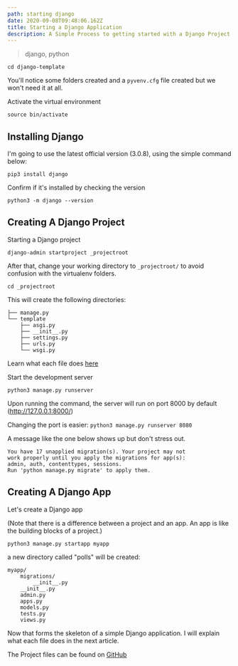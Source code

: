 ```yaml
---
path: starting django
date: 2020-09-08T09:48:06.162Z
title: Starting a Django Application
description: A Simple Process to getting started with a Django Project
---
```


> django, python

```shell
cd django-template
```

You'll notice some folders created and a `pyvenv.cfg` file created but we won't need it at all.

Activate the virtual environment

```shell
source bin/activate
```

## Installing Django

I'm going to use the latest official version (3.0.8), using the simple command below:

```shell
pip3 install django
```

Confirm if it's installed by checking the version

```shell
python3 -m django --version
```

## Creating A Django Project

Starting a Django project

```shell
django-admin startproject _projectroot
```

After that, change your working directory to `_projectroot/` to avoid confusion with the virtualenv folders.

```shell
cd _projectroot
```

This will create the following directories:

```shell
├── manage.py
└── template
    ├── asgi.py
    ├── __init__.py
    ├── settings.py
    ├── urls.py
    └── wsgi.py

```

Learn what each file does [here](https://docs.djangoproject.com/en/3.0/intro/tutorial01/)

Start the development server

```shell
python3 manage.py runserver
```

Upon running the command, the server will run on port 8000 by default (http://127.0.0.1:8000/)

Changing the port is easier:
`python3 manage.py runserver 8080`

A message like the one below shows up but don't stress out.

```shell
You have 17 unapplied migration(s). Your project may not
work properly until you apply the migrations for app(s):
admin, auth, contenttypes, sessions.
Run 'python manage.py migrate' to apply them.
```

## Creating A Django App

Let's create a Django app

(Note that there is a difference between a project and an app. An app is like the building blocks of a project.)

`python3 manage.py startapp myapp`

a new directory called "polls" will be created:

```shell
myapp/
    migrations/
        __init__.py
    __init__.py
    admin.py
    apps.py
    models.py
    tests.py
    views.py
```

Now that forms the skeleton of a simple Django application. I will explain what each file does in the next article.

The Project files can be found on [GitHub](https://github.com/ChrisAchinga/django-starter-guide)
